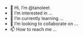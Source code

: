 - 👋 Hi, I’m @tanoleet
- 👀 I’m interested in ...
- 🌱 I’m currently learning ...
- 💞️ I’m looking to collaborate on ...
- 📫 How to reach me ...

<!---
tanoleet/tanoleet is a ✨ special ✨ repository because its `README.md` (this file) appears on your GitHub profile.
You can click the Preview link to take a look at your changes.
--->
